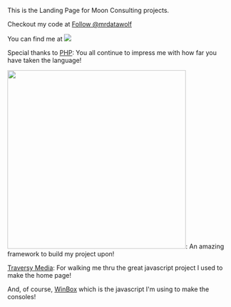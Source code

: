 This is the Landing Page for Moon Consulting projects.

Checkout my code at <a class="github-button" href="https://github.com/mrdatawolf" target="_blank" aria-label="Follow @mrdatawolf on GitHub">Follow @mrdatawolf</a>
                    
You can find me at <a href="https://www.linkedin.com/in/patrickmoon/" target="_blank"><img class="linkedin_button" src="img/LI-In-Bug.png"></a>

Special thanks to
<a href="https://www.php.net">PHP</a>: You all continue to impress me with how far you have taken the language!

<a href="https://laravel.com" target="_blank"><img src="https://raw.githubusercontent.com/laravel/art/master/logo-lockup/5%20SVG/2%20CMYK/1%20Full%20Color/laravel-logolockup-cmyk-red.svg" width="400"></a>: An amazing framework to build my project upon!

<a href="https://www.youtube.com/channel/UC29ju8bIPH5as8OGnQzwJyA">Traversy Media</a>: For walking me thru the great javascript project I used to make the home page!

And, of course, <a href="https://nextapps-de.github.io/winbox/">WinBox</a> which is the javascript I'm using to make the consoles!
